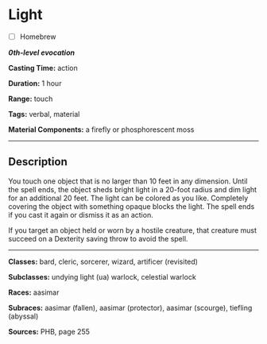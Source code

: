 # Light

- [ ] Homebrew

***0th-level evocation***

**Casting Time:** action

**Duration:** 1 hour

**Range:** touch

**Tags:** verbal, material

**Material Components:** a firefly or phosphorescent moss

---

## Description
You touch one object that is no larger than 10 feet in any dimension. Until the spell ends, the object sheds bright light in a 20-foot radius and dim light for an additional 20 feet. The light can be colored as you like. Completely covering the object with something opaque blocks the light. The spell ends if you cast it again or dismiss it as an action.

If you target an object held or worn by a hostile creature, that creature must succeed on a Dexterity saving throw to avoid the spell.

---

**Classes:** bard, cleric, sorcerer, wizard, artificer (revisited)

**Subclasses:** undying light (ua) warlock, celestial warlock

**Races:** aasimar

**Subraces:** aasimar (fallen), aasimar (protector), aasimar (scourge), tiefling (abyssal)

**Sources:** PHB, page 255
